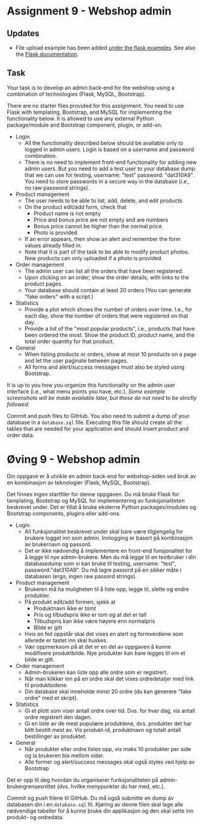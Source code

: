 # Assignment 9 - Webshop admin

## Updates

  * File upload example has been added [under the flask examples](/examples/python/flask/8_file_upload). See also the [Flask documentation](http://flask.pocoo.org/docs/0.12/patterns/fileuploads/).

## Task

Your task is to develop an admin back-end for the webshop using a combination of technologies (Flask, MySQL, Bootstrap).

There are no starter files provided for this assignment.
You need to use Flask with templating, Bootstrap, and MySQL for implementing the functionality below. It is allowed to use any external Python package/module and Bootstrap component, plugin, or add-on.

  * Login
    - All the functionality described below should be available only to logged in admin users. Login is based on a username and password combination.
    - There is no need to implement front-end functionality for adding new admin users. But you need to add a test user to your database dump that we can use for testing, username: "test" password: "dat310A9". You need to store passwords in a secure way in the database (i.e., no raw password strings).
  * Product management
    - The user needs to be able to list, add, delete, and edit products.
    - On the product edit/add form, check that
        - Product name is not empty
        - Price and bonus price are not empty and are numbers
        - Bonus price cannot be higher than the normal price
        - Photo is provided
    - If an error appears, then show an alert and remember the form values already filled in.
    - Note that it is part of the task to be able to modify product photos. New products can only uploaded if a photo is provided.
  * Order management
    - The admin user can list all the orders that have been registered.
    - Upon clicking on an order, show the order details, with links to the product pages.
    - Your database should contain at least 20 orders (You can generate "fake orders" with a script.)
  * Statistics
    - Provide a plot which shows the number of orders over time. I.e., for each day, show the number of orders that were registered on that day.
    - Provide a list of the "most popular products", i.e., products that have been ordered the most. Show the product ID, product name, and the total order quantity for that product.
  * General
    - When listing products or orders, show at most 10 products on a page and let the user paginate between pages.
    - All forms and alert/success messages must also be styled using Bootstrap.

It is up to you how you organize this functionality on the admin user interface (i.e., what menu points you have, etc.).
*Some example screenshots will be made available later, but these do not need to be strictly followed.*

Commit and push files to GitHub. You also need to submit a dump of your database in a `database.sql` file.  Executing this file should create all the tables that are needed for your application and should insert product and order data.


# Øving 9 - Webshop admin

Din oppgave er å utvikle en admin back-end for webshop-siden ved bruk av en kombinasjon av teknologier (Flask, MySQL, Bootstrap).

Det finnes ingen startfiler for denne oppgaven.
Du må bruke Flask for tamplating, Bootstrap og MySQL for implementering av funksjonaliteten beskrevet under. Det er tillat å bruke eksterne Python packages/modules og Bootstrap components, plugins eller add-ons.

  * Login
    - All funksjonalitet beskrevet under skal bare være tilgjengelig for brukere logget inn som admin. Innlogging er basert på kombinasjon av brukernavn og passord.
    - Det er ikke nødvendig å implementere en front-end funsjonalitet for å legge til nye admin-brukere. Men du må legge til en testbruker i din databasedump som vi kan bruke til testing, username: "test", password:"dat310A9". Du må lagre passord på en sikker måte i databasen (ergo, ingen raw passord strings).
  * Product management
    - Brukeren må ha muligheten til å liste opp, legge til, slette og endre produkter.
    - På produkt edit/add formen, sjekk at
        - Produktnavn ikke er tomt
        - Pris og tilbudspris ikke er tom og at det er tall
        - Tilbudspris kan ikke være høyere enn normalpris
        - Bilde er gitt
    - Hvis en feil oppstår skal det vises en alert og formverdiene som allerede er tastet inn skal huskes.
    - Vær oppmerksom på at det er en del av oppgaven å kunne modifisere produktbilde. Nye produkter kan bare legges til om et bilde er gitt.
  * Order management
    - Admin-brukeren kan liste opp alle ordre som er registrert.
    - Når man klikker inn på en ordre skal det vises ordredetaljer med link til produktsidene.
    - Din database skal inneholde minst 20 ordre (du kan generere "fake ordre" med et skript).
  * Statistics
    - Gi et plott som viser antall ordre over tid. Dvs. for hver dag, vis antall ordre registrert den dagen.
    - Gi en liste av de mest populære produktene, dvs. produkter det har blitt bestilt mest av. Vis produkt-id, produktnavn og totalt antall bestillinger av produktet.
  * General
    - Når produkter eller ordre listes opp, vis maks 10 produkter per side og la brukeren bla mellom sider.
    - Alle former og alert/success messages skal også styles ved hjelp av Bootstrap

Det er opp til deg hvordan du organiserer funksjonaliteten på admin-brukergrensesnittet (dvs. hvilke menypunkter du har med, etc.).

Commit og push filene til GitHub. Du må også submitte en dump av databasen din i en `database.sql` fil. Kjøring av denne filen skal lage alle nødvendige tabeller for å kunne bruke din applikasjon og den skal sette inn produkt- og ordredata.
